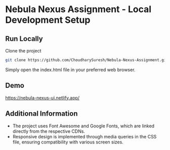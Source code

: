 
# Nebula Nexus Assignment - Local Development Setup



## Run Locally

Clone the project

```bash
git clone https://github.com/ChoudharySuresh/Nebula-Nexus-Assignment.git
```

Simply open the index.html file in your preferred web browser. 







## Demo

https://nebula-nexus-ui.netlify.app/


## Additional Information

* The project uses Font Awesome and Google Fonts, which are linked directly from the respective CDNs.
* Responsive design is implemented through media queries in the CSS file, ensuring compatibility with various screen sizes.